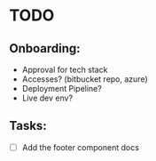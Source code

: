 # TODO

## Onboarding:

- Approval for tech stack
- Accesses? (bitbucket repo, azure)
- Deployment Pipeline?
- Live dev env?

## Tasks:

- [ ] Add the footer component docs
